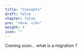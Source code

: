 ```yaml
---
title: "Concepts"
draft: false
chapter: false
pre: "<b>4. </b>"
weight: 4
icon: ""
---
```


Coming soon...
what is a migration ?